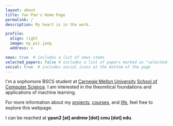 ```yaml
---
layout: about
title: Yan Pan's Home Page
permalink: /
description: My heart is in the work.

profile:
  align: right
  image: my_pic.jpeg
  address: >

news: true  # includes a list of news items
selected_papers: false # includes a list of papers marked as "selected={true}"
social: true  # includes social icons at the bottom of the page
---
```


I'm a sophomore BSCS student at [Carnegie Mellon University](https://www.cmu.edu) [School of Computer Science](https://cs.cmu.edu).
I am interested in the theoretical foundations and applications of machine learning.

For more information about my [projects](https://elvis-pan.github.io/projects/), [courses](https://elvis-pan.github.io/blog/2021/courses/), and [life](https://elvis-pan.github.io/blog/2021/intro/), feel free to explore this webpage.

I can be reached at **ypan2 [at] andrew [dot] cmu [dot] edu**.

